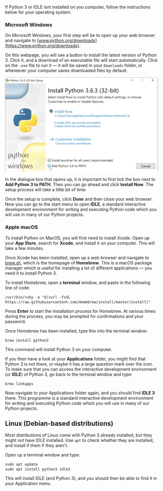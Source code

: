If Python 3 or IDLE isnt installed on you computer, follow the instructions below for your operating system.

### Microsoft Windows

On Microsoft Windows, your first step will be to open up your web browser and navigate to [www.python.org/downloads](https://www.python.org/downloads).

On this webpage, you will see a button to install the latest version of Python 3. Click it, and a download of an executable file will start automatically. Click on the `.exe` file to run it — it will be saved in your `Downloads` folder, or whereever your computer saves downloaded files by default.

![Python Install Dialogue Box](images/windows_install_python.png)

In the dialogue box that opens up, it is important to first tick the box next to **Add Python 3 to PATH**. Then you can go ahead and click **Install Now**. The setup process will take a little bit of time.

Once the setup is complete, click **Done** and then close your web browser. Now you can go to the start menu to open **IDLE**, a standard interactive development environment for writing and executing Python code which you will use in many of our Python projects.

### Apple macOS

To install Python on MacOS, you will first need to install Xcode. Open up your **App Store**, search for **Xcode**, and install it on your computer. This will take a few minutes.

Once Xcode has been installed, open up a web browser and navigate to [brew.sh](https://brew.sh), which is the homepage of **Homebrew**. This is a macOS package manager which is useful for installing a lot of different applications — you need it to install Python 3.

To install Homebrew, open a **terminal** window, and paste in the following line of code:

```
/usr/bin/ruby -e "$(curl -fsSL https://raw.githubusercontent.com/Homebrew/install/master/install)"
```

Press **Enter** to start the installation process for Homebrew. At various times during the process, you may be prompted for confirmations and your password.

Once Homebrew has been installed, type this into the terminal window:

```
brew install python3
```

This command will install Python 3 on your computer.

If you then have a look at your **Applications** folder, you might find that Python 3 is not there, or maybe it has a large question mark over the icon. To make sure that you can access the interactive development environment (or **IDLE**) of Python 3, go back to the terminal window and type:

```
brew linkapps
```

Now navigate to your Applications folder again, and you should find **IDLE 3** there. This programme is a standard interactive development environment for writing and executing Python code which you will use in many of our Python projects.

## Linux (Debian-based distributions)

Most distributions of Linux come with Python 3 already installed, but they might not have IDLE installed. Use `apt` to check whether they are installed, and install if them if they aren't.

Open up a terminal window and type:

```
sudo apt update
sudo apt install python3 idle3
```

This will install IDLE (and Python 3), and you should then be able to find it in your Application menu.
